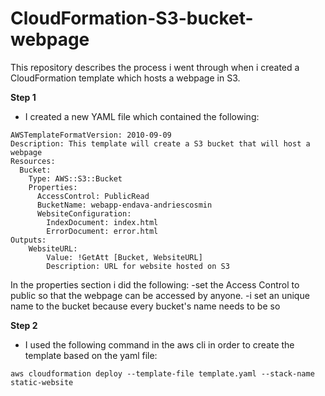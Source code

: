 # CloudFormation-S3-bucket-webpage
This repository describes the process i went through when i created a CloudFormation template which hosts a webpage in S3.

**Step 1**
- I created a new YAML file which contained the following:

```
AWSTemplateFormatVersion: 2010-09-09
Description: This template will create a S3 bucket that will host a webpage
Resources:
  Bucket:
    Type: AWS::S3::Bucket
    Properties:
      AccessControl: PublicRead
      BucketName: webapp-endava-andriescosmin
      WebsiteConfiguration:
        IndexDocument: index.html
        ErrorDocument: error.html
Outputs:
    WebsiteURL:
        Value: !GetAtt [Bucket, WebsiteURL]
        Description: URL for website hosted on S3
```
In the properties section i did the following:
-set the Access Control to public so that the webpage can be accessed by anyone.
-i set an unique name to the bucket because every bucket's name needs to be so

**Step 2**
- I used the following command in the aws cli in order to create the template based on the yaml file:

```
aws cloudformation deploy --template-file template.yaml --stack-name static-website
```
